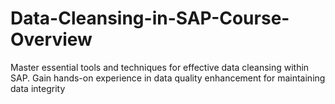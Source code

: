 # Data-Cleansing-in-SAP-Course-Overview
Master essential tools and techniques for effective data cleansing within SAP. Gain hands-on experience in data quality enhancement for maintaining data integrity
